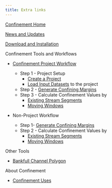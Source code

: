```yaml
---
title: Extra links
---
```


[Confinement Home](index)

[News and Updates](News)

[Download and Installation](Releases)

Confinement Tools and Workflows

* [Confinement Project Workflow](About-Confinement-Projects)
  * Step 1 - Project Setup
    * [Create a Project](Create-a-Project) 
    * [Load Input Datasets](Load-Input-Datasets) to the project
  * Step 2 - [Generate Confining Margins](Generate-Confining-Margins) 
  * Step 3 - Calculate Confinement Values by 
    * [Existing Stream Segments](Calculating-Confinement)
    * [Moving Windows](MovingWindowTool)

* Non-Project Workflow
    * Step 1- [Generate Confining Margins](Generate-Confining-Margins) 
    * Step 2 -  Calculate Confinement Values by
      * [Existing Stream Segments](Calculating-Confinement)
      * [Moving Windows](MovingWindowTool)


Other Tools

* [Bankfull Channel Polygon](BankfullChannelTool)

About Confinement

* [Confinement Uses](Background-Confinement-Uses)

